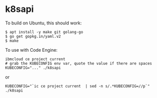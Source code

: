 # k8sapi

To build on Ubuntu, this should work:
```
$ apt install -y make git golang-go
$ go get gopkg.in/yaml.v2
$ make
```

To use with Code Engine:
```
ibmcloud ce project current
# grab the KUBECONFIG env var, quote the value if there are spaces
KUBECONFIG="..." ./k8sapi
```

or

```
KUBECONFIG="`ic ce project current  | sed -n s/.*KUBECONFIG=//p`" ./k8sapi
```
